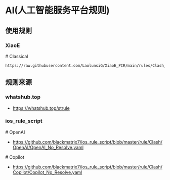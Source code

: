# AI(人工智能服务平台规则)

## 使用规则
### XiaoE
\# Classical
```
https://raw.githubusercontent.com/LaolunsiG/XiaoE_PCR/main/rules/Clash_Meta/AI/AI_Global.yaml
```

## 规则来源
### whatshub.top
- https://whatshub.top/strule

### ios_rule_script
\# OpenAI
- https://github.com/blackmatrix7/ios_rule_script/blob/master/rule/Clash/OpenAI/OpenAI_No_Resolve.yaml

\# Copilot
- https://github.com/blackmatrix7/ios_rule_script/blob/master/rule/Clash/Copilot/Copilot_No_Resolve.yaml
